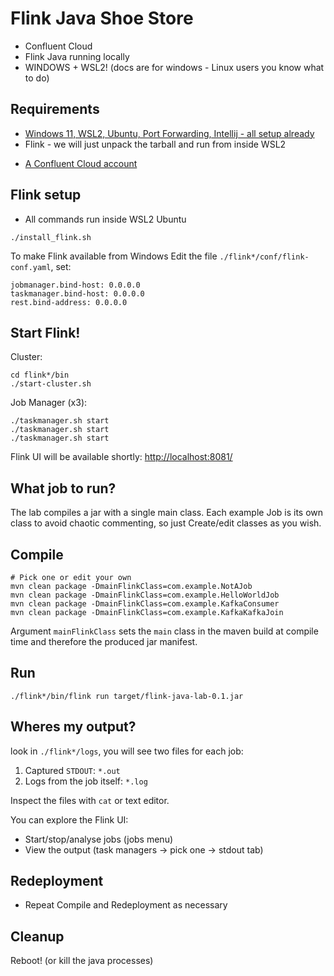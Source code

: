 # Flink Java Shoe Store

* Confluent Cloud
* Flink Java running locally
* WINDOWS + WSL2! (docs are for windows - Linux users you know what to do)

## Requirements

* [Windows 11, WSL2, Ubuntu, Port Forwarding, Intellij - all setup already](https://github.com/GeoffWilliams/windowsnow)
* Flink - we will just unpack the tarball and run from inside WSL2
- [A Confluent Cloud account](https://confluent.cloud)

## Flink setup

* All commands run inside WSL2 Ubuntu

```shell
./install_flink.sh
```

To make Flink available from Windows Edit the file `./flink*/conf/flink-conf.yaml`, set:

```
jobmanager.bind-host: 0.0.0.0
taskmanager.bind-host: 0.0.0.0
rest.bind-address: 0.0.0.0
```

## Start Flink!

Cluster:

```shell
cd flink*/bin
./start-cluster.sh
```

Job Manager (x3):

```shell
./taskmanager.sh start
./taskmanager.sh start
./taskmanager.sh start
```

Flink UI will be available shortly: [http://localhost:8081/](http://localhost:8081/#/overview)

## What job to run?

The lab compiles a jar with a single main class. Each example Job is its own class to avoid chaotic commenting, so just Create/edit classes as you wish.

## Compile

```shell
# Pick one or edit your own
mvn clean package -DmainFlinkClass=com.example.NotAJob
mvn clean package -DmainFlinkClass=com.example.HelloWorldJob
mvn clean package -DmainFlinkClass=com.example.KafkaConsumer
mvn clean package -DmainFlinkClass=com.example.KafkaKafkaJoin
```

Argument `mainFlinkClass` sets the `main` class in the maven build at compile time and therefore the produced jar manifest.


## Run
```shell
./flink*/bin/flink run target/flink-java-lab-0.1.jar
```

## Wheres my output?

look in `./flink*/logs`, you will see two files for each job:
1. Captured `STDOUT`: `*.out`
2. Logs from the job itself: `*.log`

Inspect the files with `cat` or text editor.

You can explore the Flink UI:
* Start/stop/analyse jobs (jobs menu)
* View the output (task managers -> pick one -> stdout tab) 

## Redeployment

* Repeat Compile and Redeployment as necessary

## Cleanup

Reboot! (or kill the java processes)